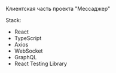 Клиентская часть проекта "Мессаджер"

Stack:
- React
- TypeScript
- Axios
- WebSocket
- GraphQL
- React Testing Library
